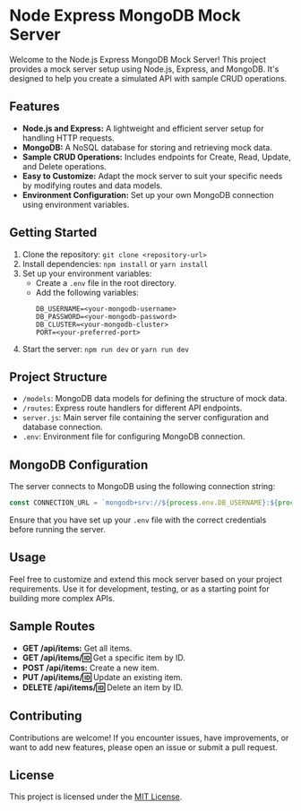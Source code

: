 # Node Express MongoDB Mock Server

Welcome to the Node.js Express MongoDB Mock Server! This project provides a mock server setup using Node.js, Express, and MongoDB. It's designed to help you create a simulated API with sample CRUD operations.

## Features

- **Node.js and Express:** A lightweight and efficient server setup for handling HTTP requests.
- **MongoDB:** A NoSQL database for storing and retrieving mock data.
- **Sample CRUD Operations:** Includes endpoints for Create, Read, Update, and Delete operations.
- **Easy to Customize:** Adapt the mock server to suit your specific needs by modifying routes and data models.
- **Environment Configuration:** Set up your own MongoDB connection using environment variables.

## Getting Started

1. Clone the repository: `git clone <repository-url>`
2. Install dependencies: `npm install` or `yarn install`
3. Set up your environment variables:
   - Create a `.env` file in the root directory.
   - Add the following variables:
     ```env
     DB_USERNAME=<your-mongodb-username>
     DB_PASSWORD=<your-mongodb-password>
     DB_CLUSTER=<your-mongodb-cluster>
     PORT=<your-preferred-port>
     ```
4. Start the server: `npm run dev` or `yarn run dev`

## Project Structure

- `/models`: MongoDB data models for defining the structure of mock data.
- `/routes`: Express route handlers for different API endpoints.
- `server.js`: Main server file containing the server configuration and database connection.
- `.env`: Environment file for configuring MongoDB connection.

## MongoDB Configuration

The server connects to MongoDB using the following connection string:

```javascript
const CONNECTION_URL = `mongodb+srv://${process.env.DB_USERNAME}:${process.env.DB_PASSWORD}@${process.env.DB_CLUSTER}/?retryWrites=true&w=majority`;
```

Ensure that you have set up your `.env` file with the correct credentials before running the server.

## Usage

Feel free to customize and extend this mock server based on your project requirements. Use it for development, testing, or as a starting point for building more complex APIs.

## Sample Routes

- **GET /api/items:** Get all items.
- **GET /api/items/:id:** Get a specific item by ID.
- **POST /api/items:** Create a new item.
- **PUT /api/items/:id:** Update an existing item.
- **DELETE /api/items/:id:** Delete an item by ID.

## Contributing

Contributions are welcome! If you encounter issues, have improvements, or want to add new features, please open an issue or submit a pull request.

## License

This project is licensed under the [MIT License](LICENSE).
